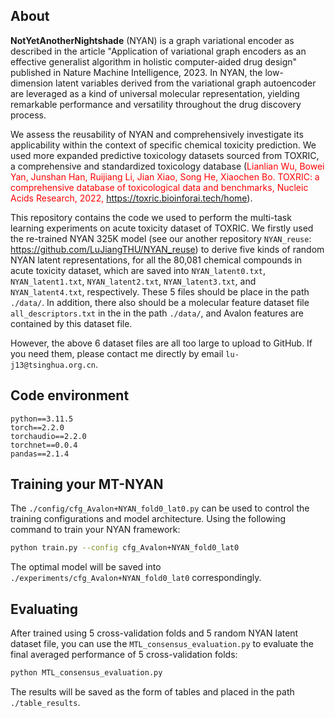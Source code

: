 ## About
**NotYetAnotherNightshade** (NYAN) is a graph variational encoder as described in the article "Application of variational graph encoders as an effective generalist algorithm in holistic computer-aided drug design" published in Nature Machine Intelligence, 2023. In NYAN, the low-dimension latent variables derived from the variational graph autoencoder are leveraged as a kind of universal molecular representation, yielding remarkable performance and versatility throughout the drug discovery process.

We assess the reusability of NYAN and comprehensively investigate its applicability within the context of specific chemical toxicity prediction. We used more expanded predictive toxicology datasets sourced from TOXRIC, a comprehensive and standardized toxicology database (<span style="color:red;">Lianlian Wu, Bowei Yan, Junshan Han, Ruijiang Li, Jian Xiao, Song He, Xiaochen Bo. TOXRIC: a comprehensive database of toxicological data and benchmarks, Nucleic Acids Research, 2022, https://toxric.bioinforai.tech/home</span>).

This repository contains the code we used to perform the multi-task learning experiments on acute toxicity dataset of TOXRIC. We firstly used the re-trained NYAN 325K model (see our another repository `NYAN_reuse`: https://github.com/LuJiangTHU/NYAN_reuse) to derive five kinds of random NYAN latent representations,  for all the 80,081 chemical compounds in acute toxicity dataset, which are saved into `NYAN_latent0.txt`, `NYAN_latent1.txt`, `NYAN_latent2.txt`, `NYAN_latent3.txt`, and `NYAN_latent4.txt`, respectively. These 5 files should be place in the path `./data/`. In addition, there also should be a molecular feature dataset file `all_descriptors.txt` in the in the path `./data/`, and Avalon features are contained by this dataset file. 

However, the above 6 dataset files are all too large to upload to GitHub. If you need them, please contact me directly by email `lu-j13@tsinghua.org.cn`.


## Code environment
```
python==3.11.5
torch==2.2.0
torchaudio==2.2.0
torchnet==0.0.4
pandas==2.1.4
```

## Training your MT-NYAN
The `./config/cfg_Avalon+NYAN_fold0_lat0.py` can be used to control the training configurations and model architecture. Using the following command to train your NYAN framework:
```sh
python train.py --config cfg_Avalon+NYAN_fold0_lat0 
```
The optimal model will be saved into `./experiments/cfg_Avalon+NYAN_fold0_lat0` correspondingly.

## Evaluating 
After trained using 5 cross-validation folds and 5 random NYAN latent dataset file, you can use the `MTL_consensus_evaluation.py` to evaluate the final averaged  performance of 5 cross-validation folds:
```sh
python MTL_consensus_evaluation.py
```
The results will be saved as the form of tables and placed in the path  `./table_results`. 



